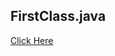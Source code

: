 ## FirstClass.java
[Click Here](https://github.com/FTC-RNDOPS/Robot-RNDOPS/blob/connor's_Branch/TeamCode/src/main/java/org/firstinspires/ftc/teamcode/FirstClass.java)
